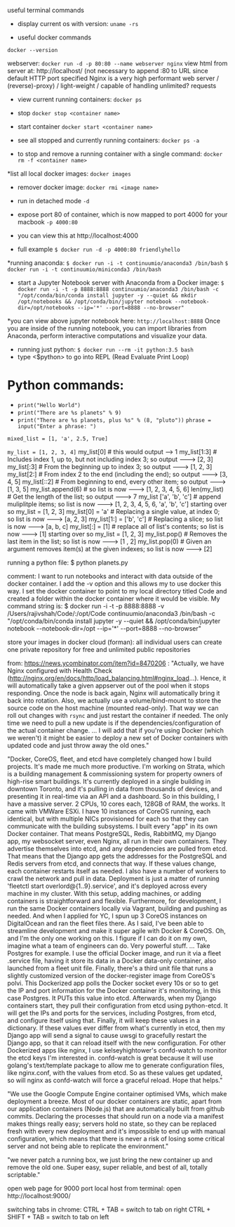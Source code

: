

useful terminal commands

* display current os with version:
`uname -rs`

* useful docker commands

`docker --version`

webserver:
`docker run -d -p 80:80 --name webserver nginx`
view html from server at: http://localhost/
(not necessary to append :80 to URL since default HTTP port specified
Nginx is a very high performant web server / (reverse)-proxy) / light-weight / capable of handling unlimited? requests


* view current running containers:
`docker ps`

* stop <container name>
`docker stop <container name>`

* start container
`docker start <container name>`

* see all stopped and currently running containers:
`docker ps -a`

* to stop and remove a running container with a single command:
`docker rm -f <container name>`

*list all local docker images:
`docker images`

* remover docker image:
`docker rmi <image name>`

* run in detached mode
`-d `

* expose port 80 of container, which is now mapped to port 4000 for your macbook
`-p 4000:80`
* you can view this at http://localhost:4000

* full example
`$ docker run -d -p 4000:80 friendlyhello`



*running anaconda:
`$ docker run -i -t continuumio/anaconda3 /bin/bash`
`$ docker run -i -t continuumio/miniconda3 /bin/bash`


 * start a Jupyter Notebook server with Anaconda from a Docker image:
 `$ docker run -i -t -p 8888:8888 continuumio/anaconda3 /bin/bash -c "/opt/conda/bin/conda install jupyter -y --quiet && mkdir /opt/notebooks && /opt/conda/bin/jupyter notebook --notebook-dir=/opt/notebooks --ip='*' --port=8888 --no-browser"`
 
 *you can view above jupyter notebook here:
 `http://localhost:8888`
 Once you are inside of the running notebook, you can import libraries from Anaconda, perform interactive computations and visualize your data.
 
 
 * running just python:
 `$ docker run --rm -it python:3.5 bash`
 * type <$python> to go into REPL (Read Evaluate Print Loop)
 
 # Python commands:
* `print("Hello World")`
* `print("There are %s planets" % 9)`
* `print("There are %s planets, plus %s" % (8, "pluto"))`
 `phrase = input("Enter a phrase: ")`

 `mixed_list = [1, 'a', 2.5, True]`
 
 `my_list = [1, 2, 3, 4]`
 my_list[0] # this would output --> 1
 my_list[1:3] # Includes index 1, up to, but not including index 3; so output ---> [2, 3]
 my_list[:3] # From the beginning up to index 3; so output ---> [1, 2, 3]
 my_list[2:] # From index 2 to the end (including the end); so output ---> [3, 4, 5]
 my_list[::2] # From beginning to end, every other item; so output ---> [1, 3, 5]
 my_list.append(6) # so list is now ---> [1, 2, 3, 4, 5, 6]
 len(my_list) # Get the length of the list; so output ---> 7
 my_list   ['a', 'b', 'c'] # append muliplitple items; so list is now ---> [1, 2, 3, 4, 5, 6, 'a', 'b', 'c']
 starting over so my_list = [1, 2, 3]
 my_list[0] = 'a' # Replacing a single value, at index 0; so list is now ---> [a, 2, 3]
 my_list[1:] = ['b', 'c'] # Replacing a slice; so list is now ---> [a, b, c]
 my_list[:] = [1] # replace all of list's contents; so list is now ---> [1]
 starting over so my_list = [1, 2, 3]
 my_list.pop() # Removes the last item in the list; so list is now ---> [1 , 2]
 my_list.pop(0) # Given an argument removes item(s) at the given indexes; so list is now ---> [2]


 running a python file:
 $ python planets.py
 
 
 comment: I want to run notebooks and interact with data outside of the docker container. I add the -v option and this allows my to use docker this way.  I set the docker container to point to my local directory titled Code and created a folder within the docker container where it would be visible. My command string is: 
 $ docker run -i -t -p 8888:8888 -v /Users/rajivshah/Code/:/opt/Code continuumio/anaconda3 /bin/bash -c "/opt/conda/bin/conda install jupyter -y --quiet && /opt/conda/bin/jupyter notebook --notebook-dir=/opt --ip='*' --port=8888 --no-browser"  
 
 
 
 
store your images in docker cloud (forman):  all individual users can create one private repository for free and unlimited public repositories

	
from: https://news.ycombinator.com/item?id=8470206 :
"Actually, we have Nginx configured with Health Check (http://nginx.org/en/docs/http/load_balancing.html#nginx_load...). Hence, it will automatically take a given appserver out of the pool when it stops responding. Once the node is back again, Nginx will automatically bring it back into rotation.  Also, we actually use a volume/bind-mount to store the source code on the host machine (mounted read-only). That way we can roll out changes with `rsync` and just restart the container if needed.  The only time we need to pull a new update is if the dependencies/configuration of the actual container change. ... I will add that if you're using Docker (which we weren't) it might be easier to deploy a new set of Docker containers with updated code and just throw away the old ones."

"Docker, CoreOS, fleet, and etcd have completely changed how I build projects. It's made me much more productive.
I'm working on Strata, which is a building management & commissioning system for property owners of high-rise smart buildings. It's currently deployed in a single building in downtown Toronto, and it's pulling in data from thousands of devices, and presenting it in real-time via an API and a dashboard.  So in this building, I have a massive server. 2 CPUs, 10 cores each, 128GB of RAM, the works. It came with VMWare ESXi.  I have 10 instances of CoreOS running, each identical, but with multiple NICs provisioned for each so that they can communicate with the building subsystems. I built every "app" in its own Docker container. That means PostgreSQL, Redis, RabbitMQ, my Django app, my websocket server, even Nginx, all run in their own containers. They advertise themselves into etcd, and any dependencies are pulled from etcd. That means that the Django app gets the addresses for the PostgreSQL and Redis servers from etcd, and connects that way. If these values change, each container restarts itself as needed.  I also have a number of workers to crawl the network and pull in data. Deployment is just a matter of running 'fleetctl start overlord@{1..9}.service', and it's deployed across every machine in my cluster.  With this setup, adding machines, or adding containers is straightforward and flexible.  Furthermore, for development, I run the same Docker containers locally via Vagrant, building and pushing as needed. And when I applied for YC, I spun up 3 CoreOS instances on DigitalOcean and ran the fleet files there.  As I said, I've been able to streamline development and make it super agile with Docker & CoreOS. Oh, and I'm the only one working on this. I figure if I can do it on my own, imagine what a team of engineers can do.  Very powerful stuff. ... Take Postgres for example. I use the official Docker image, and run it via a fleet .service file, having it store its data in a Docker data-only container, also launched from a fleet unit file. Finally, there's a third unit file that runs a slightly customized version of the docker-register image from CoreOS's polvi. This Dockerized app polls the Docker socket every 10s or so to get the IP and port information for the Docker container it's monitoring, in this case Postgres. It PUTs this value into etcd.
Afterwards, when my Django containers start, they pull their configuration from etcd using python-etcd. It will get the IPs and ports for the services, including Postgres, from etcd, and configure itself using that. Finally, it will keep these values in a dictionary. If these values ever differ from what's currently in etcd, then my Django app will send a signal to cause uwsgi to gracefully restart the Django app, so that it can reload itself with the new configuration.
For other Dockerized apps like nginx, I use kelseyhightower's confd-watch to monitor the etcd keys I'm interested in. confd-watch is great because it will use golang's text/template package to allow me to generate configuration files, like nginx.conf, with the values from etcd. So as these values get updated, so will nginx as confd-watch will force a graceful reload.
Hope that helps."

"We use the Google Compute Engine container optimised VMs, which make deployment a breeze. Most of our docker containers are static, apart from our application containers (Node.js) that are automatically built from github commits. Declaring the processes that should run on a node via a manifest makes things really easy; servers hold no state, so they can be replaced fresh with every new deployment and it's impossible to end up with manual configuration, which means that there is never a risk of losing some critical server and not being able to replicate the environment."

"we never patch a running box, we just bring the new container up and remove the old one. Super easy, super reliable, and best of all, totally scriptable."



open web page for 9000 port local host from terminal:
open http://localhost:9000/





switching tabs in chrome:
CTRL + TAB = switch to tab on right
CTRL + SHIFT + TAB = switch to tab on left
